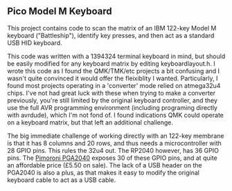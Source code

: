 ## Pico Model M Keyboard

This project contains code to scan the matrix of an IBM 122-key Model M keyboard ("Battleship"), identify key presses, and then act as a standard USB HID keyboard.

This code was written with a 1394324 terminal keyboard in mind, but should be easily modified for any keyboard matrix by editing keyboardlayout.h. I wrote this code as I found the QMK/TMK/etc projects a bit confusing and I wasn't quite convinced it would offer the fleixiblity I wanted. Particularly, I found most projects operating in a 'converter' mode relied on atmega32u4 chips. I've not had great luck with these when trying to make a converter previously, you're still limited by the original keyboard controller, and they use the full AVR programming environment (including programing directly with avrdude), which I'm not fond of. I found indications QMK could operate on a keyboard matrix, but that left an additional challenge.

The big immediate challenge of working directly with an 122-key membrane is that it has 8 columns and 20 rows, and thus needs a microcontroller with 28 GPIO pins. This rules the 32u4 out. The RP2040 however, has 36 GPIO pins. The [Pimoroni PGA2040](https://shop.pimoroni.com/products/pga2040) exposes 30 of these GPIO pins, and at quite an affordable price (£5.50 on sale). The lack of a USB header on the PGA2040 is also a plus, as that makes it easy to modify the original keyboard cable to act as a USB cable.
